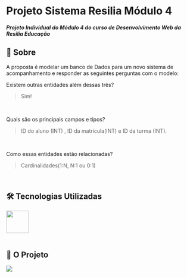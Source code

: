 # Projeto Sistema Resilia Módulo 4


***Projeto Individual do Módulo 4 do curso de Desenvolvimento Web da Resilia Educação***



## 🔎 Sobre

<p>A proposta é modelar um banco de Dados para um novo sistema de acompanhamento e responder as seguintes perguntas com o modelo: </p>

Existem outras entidades além dessas três?

>Sim!
<br>

Quais são os principais campos e tipos?
>ID do aluno (INT) , ID da matricula(INT) e ID da turma (INT).
<br>

Como essas entidades estão relacionadas?

>Cardinalidades(1:N, N:1 ou 0:1)

<br>



## 🛠️ Tecnologias Utilizadas
<div style="display:flex">
  <img src="https://user-images.githubusercontent.com/65381107/215641402-0a342691-80ef-47a0-bc79-bb8c3aba9006.png" style=" width:60px;cursor:default"/>


</div>
<br />

## 📸 O Projeto

<img src="https://user-images.githubusercontent.com/65381107/215641176-a1178bb7-0adf-4903-bda5-14f0d27133e9.png">





